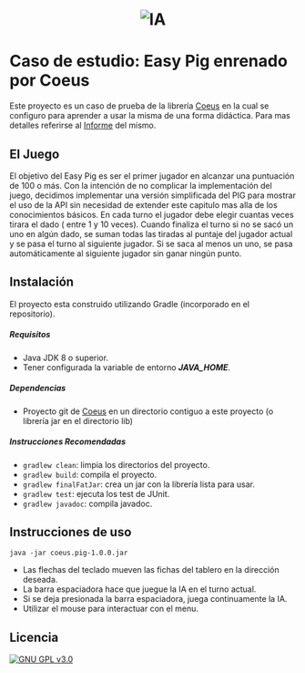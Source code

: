 <h1 align="center">
	<img src="https://i.imgur.com/rqOh0KW.png" alt="IA">
</h1>

# Caso de estudio: Easy Pig enrenado por Coeus
Este proyecto es un caso de prueba de la librería [Coeus](https://github.com/TesisLuciaFrancoRenzo/coeus) 
en la cual se configuro para aprender a usar la misma de una forma didáctica. 
Para mas detalles referirse al [Informe](https://docs.google.com/document/d/1arNnKmmV7xc9qDrgPNbtxQXO8b81HknmJQKCshfAzUU/edit?usp=sharing) del mismo. 

## El Juego
El objetivo del Easy Pig es ser el primer jugador en alcanzar una puntuación de 100 o más. Con la intención de no complicar la implementación del juego, decidimos implementar una versión simplificada del PIG para mostrar el uso de la API sin necesidad de extender este capitulo mas alla de los conocimientos básicos. En cada turno el jugador debe elegir cuantas veces tirara el dado ( entre 1 y 10 veces). Cuando finaliza el turno si no se sacó un uno en algún dado, se suman todas las tiradas al puntaje del jugador actual y se pasa el turno al siguiente jugador. Si se saca al menos un uno, se pasa automáticamente al siguiente jugador sin ganar ningún punto.

## Instalación
El proyecto esta construido utilizando Gradle (incorporado en el 
repositorio). 

##### Requisitos
- Java JDK 8 o superior.
- Tener configurada la variable de entorno ***JAVA_HOME***. 

##### Dependencias
- Proyecto git de [Coeus](https://github.com/TesisLuciaFrancoRenzo/coeus) en un directorio contiguo a este proyecto 
(o librería jar en el directorio lib)

##### Instrucciones Recomendadas
- `gradlew clean`: limpia los directorios del proyecto.   
- `gradlew build`: compila el proyecto.
- `gradlew finalFatJar`: crea un jar con la librería lista para 
usar.  
- `gradlew test`:  ejecuta los test de JUnit.
- `gradlew javadoc`:  compila javadoc.

## Instrucciones de uso
`java -jar coeus.pig-1.0.0.jar`

- Las flechas del teclado mueven las fichas del tablero en la dirección deseada.
- La barra espaciadora hace que juegue la IA en el turno actual.
- Si se deja presionada la barra espaciadora, juega continuamente la IA.
- Utilizar el mouse para interactuar con el menu.

## Licencia
[![GNU GPL v3.0](http://www.gnu.org/graphics/gplv3-127x51.png)](http://www.gnu.org/licenses/gpl.html)
